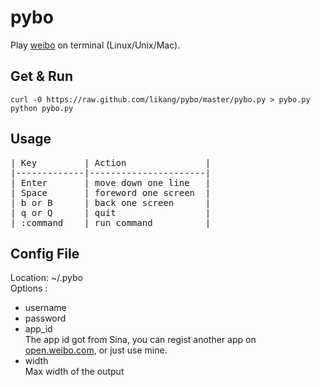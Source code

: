 pybo
====
Play [weibo](http://weibo.com) on terminal (Linux/Unix/Mac).

Get & Run
---------
<pre><code>curl -0 https://raw.github.com/likang/pybo/master/pybo.py > pybo.py
python pybo.py
</code></pre>

Usage
-----
<pre>
| Key         | Action               |
|-------------|----------------------|
| Enter       | move down one line   |
| Space       | foreword one screen  |
| b or B      | back one screen      |
| q or Q      | quit                 |
| :command    | run command          |
</pre> 

Config File
-----------
Location: ~/.pybo  
Options :

* username  
* password  
* app\_id  
  The app id got from Sina, you can regist another app on [open.weibo.com](http://open.weibo.com), or just use mine.    
* width  
  Max width of the output
